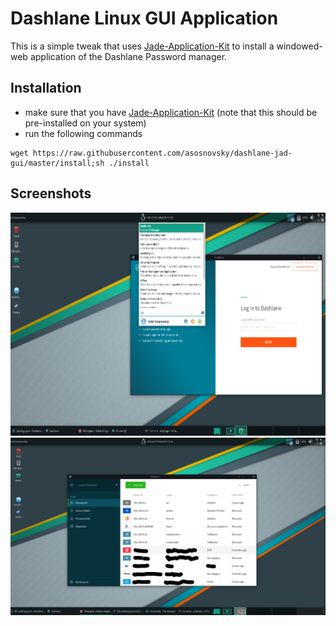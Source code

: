 # Dashlane Linux GUI Application

This is a simple tweak that uses [Jade-Application-Kit](https://github.com/codesardine/Jade-Application-Kit) to install a windowed-web application of the Dashlane Password manager.

## Installation

- make sure that you have [Jade-Application-Kit](https://github.com/codesardine/Jade-Application-Kit) (note that this should be pre-installed on your system)
- run the following commands

```
wget https://raw.githubusercontent.com/asosnovsky/dashlane-jad-gui/master/install;sh ./install
```

## Screenshots

<img src="./demo/02.png">
<img src="./demo/01.png">
